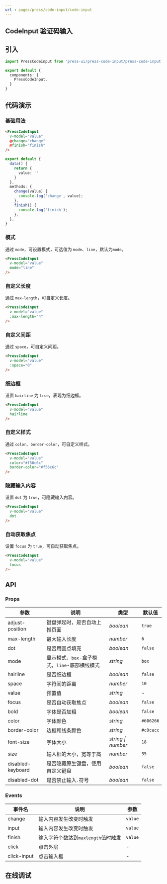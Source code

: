 ```yaml
---
url : pages/press/code-input/code-input
---
```


## CodeInput 验证码输入


## 引入

```ts
import PressCodeInput from 'press-ui/press-code-input/press-code-input';

export default {
  components: {
    PressCodeInput,
  }
}
```

## 代码演示

### 基础用法

```html
<PressCodeInput
  v-model="value"
  @change="change"
  @finish="finish"
/>
```

```ts
export default {
  data() {
    return {
      value: ''
    }
  },
  methods: {
    change(value) {
      console.log('change', value);
    },
    finish() {
      console.log('finish');
    },
  },
}
```

### 模式

通过 `mode`，可设置模式，可选值为 `mode`、`line`，默认为`mode`。

```html
<PressCodeInput
  v-model="value"
  mode="line"
/>
```

### 自定义长度

通过 `max-length`，可自定义长度。

```html
<PressCodeInput
  v-model="value"
  :max-length="4"
/>
```

### 自定义间距

通过 `space`，可自定义间距。

```html
<PressCodeInput
  v-model="value"
  :space="0"
/>
```

### 细边框

设置 `hairline` 为 `true`，表现为细边框。


```html
<PressCodeInput
  v-model="value"
  hairline
/>
```

### 自定义样式

通过 `color`、`border-color`，可自定义样式。


```html
<PressCodeInput
  v-model="value"
  color="#f56c6c"
  border-color="#f56c6c"
/>
```

### 隐藏输入内容

设置 `dot` 为 `true`，可隐藏输入内容。

```html
<PressCodeInput
  v-model="value"
  dot
/>
```

### 自动获取焦点

设置 `focus` 为 `true`，可自动获取焦点。

```html
<PressCodeInput
  v-model="value"
  focus
/>
```



## API

### Props

| 参数              | 说明                                          | 类型               | 默认值    |
| ----------------- | --------------------------------------------- | ------------------ | --------- |
| adjust-position   | 键盘弹起时，是否自动上推页面                  | _boolean_          | `true`    |
| max-length        | 最大输入长度                                  | _number_           | `6`       |
| dot               | 是否用圆点填充                                | _boolean_          | `false`   |
| mode              | 显示模式，`box`-盒子模式，`line`-底部横线模式 | _string_           | `box`     |
| hairline          | 是否细边框                                    | _boolean_          | `false`   |
| space             | 字符间的距离                                  | _number_           | `10`      |
| value             | 预置值                                        | _string_           | -         |
| focus             | 是否自动获取焦点                              | _boolean_          | `false`   |
| bold              | 字体是否加粗                                  | _boolean_          | `false`   |
| color             | 字体颜色                                      | _string_           | `#606266` |
| border-color      | 边框和线条颜色                                | _string_           | `#c9cacc` |
| font-size         | 字体大小                                      | _string \| number_ | `18`      |
| size              | 输入框的大小，宽等于高                        | _number_           | `35`      |
| disabled-keyboard | 是否隐藏原生键盘，使用自定义键盘              | _boolean_          | `false`   |
| disabled-dot      | 是否禁止输入`.`符号                           | _boolean_          | `false`   |



### Events

| 事件名      | 说明                                | 参数    |
| ----------- | ----------------------------------- | ------- |
| change      | 输入内容发生改变时触发              | `value` |
| input       | 输入内容发生改变时触发              | `value` |
| finish      | 输入字符个数达到`maxlength`值时触发 | `value` |
| click       | 点击外层                            | -       |
| click-input | 点击输入框                          | -       |

## 在线调试

<debug-online />
